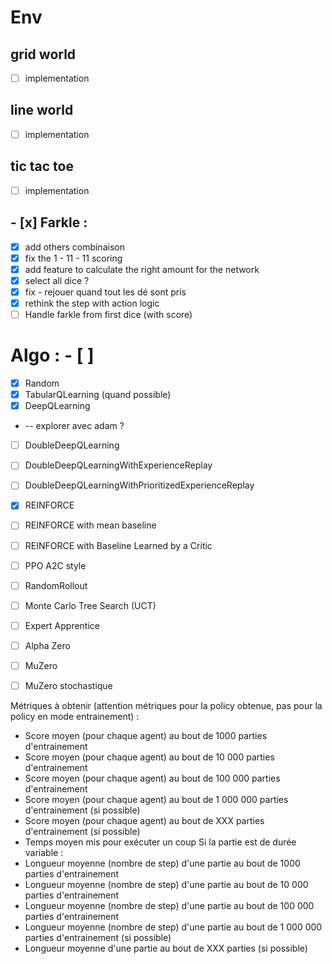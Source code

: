 # Env
## grid world
- [ ] implementation
## line world
- [ ] implementation
## tic tac toe 
- [ ] implementation
## - [x] Farkle : 
- [x] add others combinaison
- [x] fix the 1 - 11 - 11 scoring
- [x] add feature to calculate the right amount for the network
- [x] select all dice ?
- [x] fix - rejouer quand tout les dé sont pris
- [x] rethink the step with action logic
- [ ] Handle farkle from first dice (with score)

# Algo : - [ ]
- [X] Random
- [X] TabularQLearning (quand possible)
- [X] DeepQLearning
- -- explorer avec adam ? 
- [ ] DoubleDeepQLearning
- [ ] DoubleDeepQLearningWithExperienceReplay
- [ ] DoubleDeepQLearningWithPrioritizedExperienceReplay
- [X] REINFORCE
- [ ] REINFORCE with mean baseline
- [ ] REINFORCE with Baseline Learned by a Critic
- [ ] PPO A2C style
- [ ] RandomRollout
- [ ] Monte Carlo Tree Search (UCT)
- [ ] Expert Apprentice
- [ ] Alpha Zero
- [ ] MuZero
- [ ] MuZero stochastique


Métriques à obtenir (attention métriques pour la policy obtenue, pas pour la policy en mode entrainement)
:
- Score moyen (pour chaque agent) au bout de 1000 parties d'entrainement
- Score moyen (pour chaque agent) au bout de 10 000 parties d'entrainement
- Score moyen (pour chaque agent) au bout de 100 000 parties d'entrainement
- Score moyen (pour chaque agent) au bout de 1 000 000 parties d'entrainement (si possible)
- Score moyen (pour chaque agent) au bout de XXX parties d'entrainement (si possible)
- Temps moyen mis pour exécuter un coup
Si la partie est de durée variable :
- Longueur moyenne (nombre de step) d'une partie au bout de 1000 parties d'entrainement
- Longueur moyenne (nombre de step) d'une partie au bout de 10 000 parties d'entrainement
- Longueur moyenne (nombre de step) d'une partie au bout de 100 000 parties d'entrainement
- Longueur moyenne (nombre de step) d'une partie au bout de 1 000 000 parties d'entrainement (si
possible)
- Longueur moyenne d'une partie au bout de XXX parties (si possible)